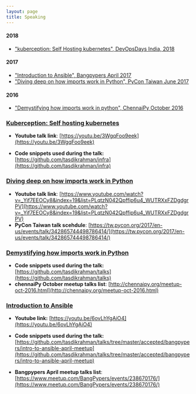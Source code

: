```yaml
---
layout: page
title: Speaking
---
```


<link rel="stylesheet" href="https://maxcdn.bootstrapcdn.com/font-awesome/4.5.0/css/font-awesome.min.css">

<!--## <a name="index"/>Index-->

#### 2018

- ["kuberception: Self Hosting kubernetes", DevOpsDays India, 2018](#devopsdaysindia-2018)

#### 2017

- ["Introduction to Ansible", Bangpypers April 2017](#introduction-to-ansible-bangpypers-april)
- ["Diving deep on how imports work in Python", PyCon Taiwan June 2017](#pycontaiwan-deep-dive-imports)

#### 2016

- ["Demystifying how imports work in python", ChennaiPy October 2016](#how-imports-word-chennaipy)

### <a name="#devopsdaysindia-2018"/>[Kuberception: Self hosting kubernetes](https://speakerdeck.com/tasdikrahman/kuberception-self-hosting-kubernetes)

<script async class="speakerdeck-embed" data-id="40484a078640415a872c2857fd7aaf89" data-ratio="1.77777777777778" src="//speakerdeck.com/assets/embed.js"></script>

- **Youtube talk link**: [https://youtu.be/3WgqFoo9eek](https://youtu.be/3WgqFoo9eek)

- **Code snippets used during the talk:** [https://github.com/tasdikrahman/infra](https://github.com/tasdikrahman/infra)

### <a name="#pycontaiwan-deep-dive-imports"/>[Diving deep on how imports work in Python](https://speakerdeck.com/tasdikrahman/diving-deep-on-how-imports-work-in-python)

<script async class="speakerdeck-embed" data-id="cf622908ec8641ef88ab5c775592812a" data-ratio="1.33333333333333" src="//speakerdeck.com/assets/embed.js"></script>

- **Youtube talk link**: [https://www.youtube.com/watch?v=_Yif7EEOCy8&index=19&list=PLqtzN042Qpffip6u4_WUTRXxFZDgdgrPV](https://www.youtube.com/watch?v=_Yif7EEOCy8&index=19&list=PLqtzN042Qpffip6u4_WUTRXxFZDgdgrPV)
- **PyCon Taiwan talk scehdule**: [https://tw.pycon.org/2017/en-us/events/talk/342865744498786414/](https://tw.pycon.org/2017/en-us/events/talk/342865744498786414/)

### <a name="how-imports-word-chennaipy"/>[Demystifying how imports work in Python](http://http://speakerdeck.com/tasdikrahman/demystifying-how-imports-work-in-python/)

<script async class="speakerdeck-embed" data-id="df1b0dd2c89b44678015f3565c876881" data-ratio="1.33333333333333" src="//speakerdeck.com/assets/embed.js"></script>


- **Code snippets used during the talk:** [https://github.com/tasdikrahman/talks](https://github.com/tasdikrahman/talks)
- **chennaiPy October meetup talks list**: [http://chennaipy.org/meetup-oct-2016.html](http://chennaipy.org/meetup-oct-2016.html)

### <a name="introduction-to-ansible-bangpypers-april"/>[Introduction to Ansible](https://speakerdeck.com/tasdikrahman/introduction-to-ansible)

<script async class="speakerdeck-embed" data-id="dacfbe2fca344ffda3b93a5abcd155c7" data-ratio="1.33159947984395" src="//speakerdeck.com/assets/embed.js"></script>

- **Youtube link:** [https://youtu.be/6ovLhYgAiO4](https://youtu.be/6ovLhYgAiO4)

- **Code snippets used during the talk:** [https://github.com/tasdikrahman/talks/tree/master/accepted/bangpypers/intro-to-ansible-april-meetup](https://github.com/tasdikrahman/talks/tree/master/accepted/bangpypers/intro-to-ansible-april-meetup)

- **Bangpypers April meetup talks list**: [https://www.meetup.com/BangPypers/events/238670176/](https://www.meetup.com/BangPypers/events/238670176/)
